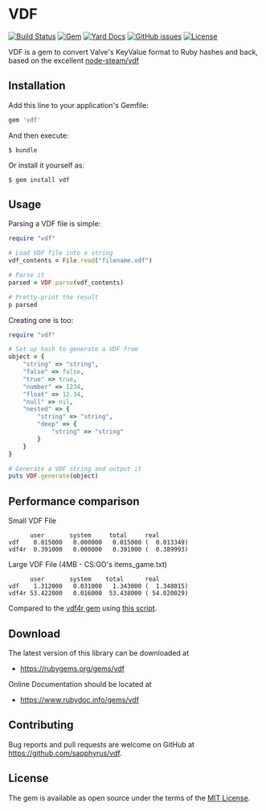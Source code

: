 # VDF

[![Build Status](https://img.shields.io/endpoint.svg?url=https%3A%2F%2Factions-badge.atrox.dev%2Fsapphyrus%2Fvdf%2Fbadge&style=flat)](https://actions-badge.atrox.dev/sapphyrus/vdf/goto)
[![Gem](https://img.shields.io/gem/v/vdf?color=%23E9573F)](https://rubygems.org/gems/vdf)
[![Yard Docs](http://img.shields.io/badge/yard-docs-blue.svg)](https://rubydoc.info/gems/vdf)
[![GitHub issues](https://img.shields.io/github/issues/sapphyrus/vdf)](https://github.com/sapphyrus/vdf/issues)
[![License](https://img.shields.io/github/license/sapphyrus/vdf)](https://github.com/sapphyrus/vdf/blob/master/LICENSE.txt)

VDF is a gem to convert Valve's KeyValue format to Ruby hashes and back, based on the excellent [node-steam/vdf](https://github.com/node-steam/vdf)

## Installation

Add this line to your application's Gemfile:

```ruby
gem 'vdf'
```

And then execute:

    $ bundle

Or install it yourself as:

    $ gem install vdf

## Usage

Parsing a VDF file is simple:

```ruby
require "vdf"

# Load VDF file into a string
vdf_contents = File.read("filename.vdf")

# Parse it
parsed = VDF.parse(vdf_contents)

# Pretty-print the result
p parsed

```

Creating one is too:

```ruby
require "vdf"

# Set up hash to generate a VDF from
object = {
	"string" => "string",
	"false" => false,
	"true" => true,
	"number" => 1234,
	"float" => 12.34,
	"null" => nil,
	"nested" => {
		"string" => "string",
		"deep" => {
			"string" => "string"
		}
	}
}

# Generate a VDF string and output it
puts VDF.generate(object)

```

## Performance comparison

Small VDF File
```
      user       system     total     real
vdf    0.015000   0.000000   0.015000 (  0.013349)
vdf4r  0.391000   0.000000   0.391000 (  0.389993)
```

Large VDF File (4MB - CS:GO's items_game.txt)
```
      user       system    total      real
vdf    1.312000   0.031000   1.343000 (  1.348015)
vdf4r 53.422000   0.016000  53.438000 ( 54.020029)
```

Compared to the [vdf4r gem](https://github.com/skadistats/vdf4r) using [this script](https://gist.github.com/sapphyrus/3aab81ad06949c3743ad91e20ccf7c65).

## Download

The latest version of this library can be downloaded at

* https://rubygems.org/gems/vdf

Online Documentation should be located at

* https://www.rubydoc.info/gems/vdf

## Contributing

Bug reports and pull requests are welcome on GitHub at https://github.com/sapphyrus/vdf.

## License

The gem is available as open source under the terms of the [MIT License](https://opensource.org/licenses/MIT).
